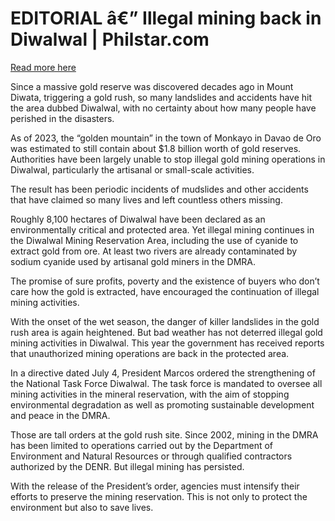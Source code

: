 # EDITORIAL â€” Illegal mining back in Diwalwal | Philstar.com

[Read more here](https://www.philstar.com/opinion/2025/07/14/2457750/editorial-illegal-mining-back-diwalwal)

Since a massive gold reserve was discovered decades ago in Mount Diwata, triggering a gold rush, so many landslides and accidents have hit the area dubbed Diwalwal, with no certainty about how many people have perished in the disasters.

As of 2023, the “golden mountain” in the town of Monkayo in Davao de Oro was estimated to still contain about $1.8 billion worth of gold reserves. Authorities have been largely unable to stop illegal gold mining operations in Diwalwal, particularly the artisanal or small-scale activities.

The result has been periodic incidents of mudslides and other accidents that have claimed so many lives and left countless others missing.

Roughly 8,100 hectares of Diwalwal have been declared as an environmentally critical and protected area. Yet illegal mining continues in the Diwalwal Mining Reservation Area, including the use of cyanide to extract gold from ore. At least two rivers are already contaminated by sodium cyanide used by artisanal gold miners in the DMRA.

The promise of sure profits, poverty and the existence of buyers who don’t care how the gold is extracted, have encouraged the continuation of illegal mining activities.

With the onset of the wet season, the danger of killer landslides in the gold rush area is again heightened. But bad weather has not deterred illegal gold mining activities in Diwalwal. This year the government has received reports that unauthorized mining operations are back in the protected area.

In a directive dated July 4, President Marcos ordered the strengthening of the National Task Force Diwalwal. The task force is mandated to oversee all mining activities in the mineral reservation, with the aim of stopping environmental degradation as well as promoting sustainable development and peace in the DMRA.

Those are tall orders at the gold rush site. Since 2002, mining in the DMRA has been limited to operations carried out by the Department of Environment and Natural Resources or through qualified contractors authorized by the DENR. But illegal mining has persisted.

With the release of the President’s order, agencies must intensify their efforts to preserve the mining reservation. This is not only to protect the environment but also to save lives.
